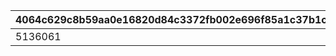 |4064c629c8b59aa0e16820d84c3372fb002e696f85a1c37b1c1c53ce08388753|76fc6ee786c3dbec204c99f8a77c85b73f2b836cabd2f297f216a6a4192d26fa|1588b4dcda2f00f6f51ac3c4531619bbb3ffdc62a09f01d7764c646fb9de75a9|985a1920971a22320891ea051d90276e6e4c65c1adf58bd30e9de90e5ae8788d|43eca9cdfcd120b5762b7d07a68f03a39ba67a5ab9c6adb938a0b3fd2fec8977|312fea597c8592047ab513cd0c25142059bbd7b5564c7ace31e6d1247fdafb35|4a61e1e3466a3ce56bce8efe1879c7cecd6fa5ff08fc571204589edf50a1cdef|
| --- | --- | --- | --- | --- | --- | --- |
|5136061|5136005|5137072|1013701|5137061|10137110|1|